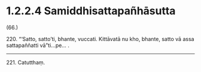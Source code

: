 # 1.2.2.4 Samiddhisattapañhāsutta

(66.)

220\. “‘Satto, satto’ti, bhante, vuccati. Kittāvatā nu kho, bhante, satto vā assa sattapaññatti vā”ti…pe… .

---

221\. Catutthaṃ.
